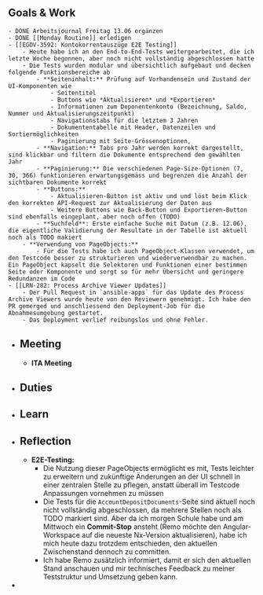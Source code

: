 ## Goals & Work
	- DONE Arbeitsjournal Freitag 13.06 ergänzen
	- DONE [[Monday Routine]] erledigen
	- [[EGOV-3592: Kontokorrentauszüge E2E Testing]]
		- Heute habe ich an den End-to-End-Tests weitergearbeitet, die ich letzte Woche begonnen, aber noch nicht vollständig abgeschlossen hatte
		- Die Tests wurden modular und übersichtlich aufgebaut und decken folgende Funktionsbereiche ab
			- **Seiteninhalt:** Prüfung auf Vorhandensein und Zustand der UI-Komponenten wie
				- Seitentitel
				- Buttons wie *Aktualisieren* und *Exportieren*
				- Informationen zum Deponentenkonto (Bezeichnung, Saldo, Nummer und Aktualisierungszeitpunkt)
				- Navigationstabs für die letztem 3 Jahren
				- Dokumententabelle mit Header, Datenzeilen und Sortiermöglichkeiten
				- Paginierung mit Seite-Grössenoptionen,
			- **Navigation:** Tabs pro Jahr werden korrekt dargestellt, sind klickbar und filtern die Dokumente entsprechend dem gewählten Jahr
			- **Paginierung:** Die verschiedenen Page-Size-Optionen (7, 30, 366) funktionieren erwartungsgemäss und begrenzen die Anzahl der sichtbaren Dokumente korrekt
			- **Buttons:**
				- Aktualisieren-Button ist aktiv und und löst beim Klick den korrekten API-Request zur Aktualisierung der Daten aus
				- Weitere Buttons wie Back-Button und Exportieren-Button sind ebenfalls eingeplant, aber noch offen (TODO)
			- **Suchfeld**: Erste einfache Suche mit Datum (z.B. 12.06), die eigentliche Validierung der Resultate in der Tabelle ist aktuell noch als TODO makiert
		- **Verwendung von PageObjects:**
			- Für die Tests habe ich auch PageObject-Klassen verwendet, um den Testcode besser zu strukturieren und wiederverwendbar zu machen. Ein PageObject kapselt die Selektoren und Funktionen einer bestimmen Seite oder Komponente und sorgt so für mehr Übersicht und geringere Redundanzen im Code
	- [[LRN-282: Process Archive Viewer Updates]]
		- Der Pull Request in `ansible-apps` für das Update des Process Archive Viewers wurde heute von den Reviewern genehmigt. Ich habe den PR gemerged und anschliessend den Deployment-Job für die Abnahmesumgebung gestartet.
		- Das Deployment verlief reibungslos und ohne Fehler.
- ## Meeting
	- **ITA Meeting**
- ## Duties
- ## Learn
- ## Reflection
	- **E2E-Testing:**
		- Die Nutzung dieser PageObjects ermöglicht es mit, Tests leichter zu erweitern und zukünftige Änderungen an der UI schnell in einer zentralen Stelle zu pflegen, anstatt überall im Testcode Anpassungen vornehmen zu müssen
		- Die Tests für die `AccountDepositDocuments`-Seite sind aktuell noch nicht vollständig abgeschlossen, da mehrere Stellen noch als TODO markiert sind. Aber da ich morgen Schule habe und am Mittwoch ein **Commit-Stop** ansteht (Remo möchte den Angular-Workspace auf die neueste Nx-Version aktualisieren), habe ich mich heute dazu trotzdem entschieden, den aktuellen Zwischenstand dennoch zu committen.
		- Ich habe Remo zusätzlich informiert, damit er sich den aktuellen Stand anschauen und mir technisches Feedback zu meiner Teststruktur und Umsetzung geben kann.
-